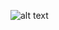 ![alt text]([http://url/to/img.png](https://github.com/Iskenderun-Technical-University/donem-projesi-oyunprogramlama/blob/main/Other/1.PNG))
